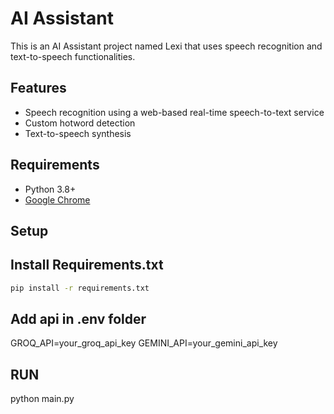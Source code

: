 # AI Assistant

This is an AI Assistant project named Lexi that uses speech recognition and text-to-speech functionalities.

## Features
- Speech recognition using a web-based real-time speech-to-text service
- Custom hotword detection
- Text-to-speech synthesis

## Requirements
- Python 3.8+
- [Google Chrome](https://www.google.com/chrome/)

## Setup

## Install Requirements.txt
```bash
pip install -r requirements.txt
```

## Add api in .env folder         
GROQ_API=your_groq_api_key
GEMINI_API=your_gemini_api_key

## RUN 
python main.py


